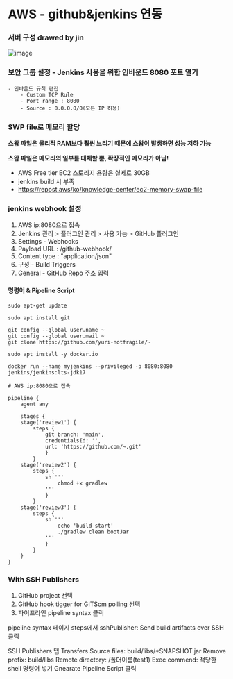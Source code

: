 # AWS - github&jenkins 연동
### 서버 구성 drawed by jin
![image](https://github.com/yuri-notfragile/jenkins_withEC2/assets/131278132/178d8093-a9d2-4cc3-91cd-c433a5c097c6)


### 보안 그룹 설정 - Jenkins 사용을 위한 인바운드 8080 포트 열기
    - 인바운드 규칙 편집
        - Custom TCP Rule
        - Port range : 8080
        - Source : 0.0.0.0/0(모든 IP 허용)


### SWP file로 메모리 할당

**스왑 파일은 물리적 RAM보다 훨씬 느리기 때문에 스왑이 발생하면 성능 저하 가능**

**스왑 파일은 메모리의 일부를 대체할 뿐, 확장적인 메모리가 아님!**

- AWS Free tier EC2 스토리지 용량은 실제로 30GB
- jenkins build 시 부족
- https://repost.aws/ko/knowledge-center/ec2-memory-swap-file



### jenkins webhook 설정
1. AWS ip:8080으로 접속
2. Jenkins 관리 > 플러그인 관리 > 사용 가능 > GitHub 플러그인
3. Settings - Webhooks
4. Payload URL : <Jenkins URL>/github-webhook/
5. Content type : "application/json"
6. 구성 - Build Triggers
7. General - GitHub Repo 주소 입력


#### 명령어 & Pipeline Script
```
sudo apt-get update

sudo apt install git

git config --global user.name ~
git config --global user.mail ~
git clone https://github.com/yuri-notfragile/~

sudo apt install -y docker.io

docker run --name myjenkins --privileged -p 8080:8080 jenkins/jenkins:lts-jdk17

# AWS ip:8080으로 접속

```

```
pipeline {
    agent any

    stages {
    stage('review1') {
        steps {
            git branch: 'main', 
            credentialsId: '', 
            url: 'https://github.com/~.git'
            }
        }
    stage('review2') {
        steps {
            sh '''
                chmod +x gradlew
            '''
            }
        }
	stage('review3') {
        steps {
            sh '''
                echo 'build start'
                ./gradlew clean bootJar
            '''
            }   
        }
    }
}
```

### With SSH Publishers
 1. GitHub project 선택
 2. GitHub hook tigger for GITScm polling 선택
 3. 파이프라인
 pipeline syntax 클릭

 pipeline syntax 페이지 
 steps에서 sshPublisher: Send build artifacts over SSH 클릭

 SSH Publishers 탭
 Transfers 
 Source files: build/libs/*SNAPSHOT.jar
 Remove prefix: build/libs
 Remote directory: /폴더이름(test1)
 Exec commend: 적당한 shell 명령어 넣기
 Gnearate Pipeline Script 클릭
